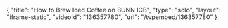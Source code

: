 {
    "title": "How to Brew Iced Coffee on BUNN ICB",
    "type": "solo",
    "layout": "iframe-static",
    "videoId": "136357780",
    "url": "\/tvpembed\/136357780"
}